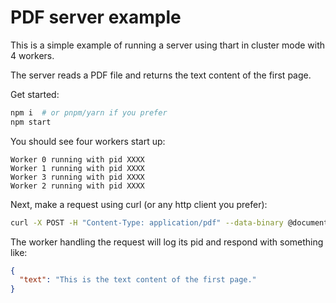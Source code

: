 # PDF server example
This is a simple example of running a server using thart in cluster mode with 4 workers.

The server reads a PDF file and returns the text content of the first page.

Get started:
```bash
npm i  # or pnpm/yarn if you prefer
npm start
```

You should see four workers start up:
```
Worker 0 running with pid XXXX
Worker 1 running with pid XXXX
Worker 3 running with pid XXXX
Worker 2 running with pid XXXX
```

Next, make a request using curl (or any http client you prefer):
```bash
curl -X POST -H "Content-Type: application/pdf" --data-binary @document.pdf http://localhost:3000/
```

The worker handling the request will log its pid and respond with something like:
```json
{
  "text": "This is the text content of the first page."
}
```
